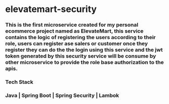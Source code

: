 # elevatemart-security

###  This is the first microservice created for my personal ecommerce project named as ElevateMart, this service contains the logic of registering the users according to their role, users can register ase salers or customer once they register they can do the the login using this service and the jwt token generated by this security service will be consume by other microservice to provide the role base authorization to the apis.


### Tech Stack
### Java | Spring Boot  | Spring Security | Lambok
